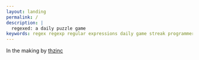 ```yaml
---
layout: landing
permalink: /
description: |
  regexed: a daily puzzle game
keywords: regex regexp regular expressions daily game streak programmer puzzle
---
```


In the making by [thzinc](https://thzinc.com)
